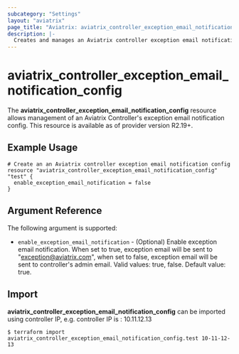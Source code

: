 ```yaml
---
subcategory: "Settings"
layout: "aviatrix"
page_title: "Aviatrix: aviatrix_controller_exception_email_notification_config"
description: |-
  Creates and manages an Aviatrix controller exception email notification config
---
```


# aviatrix_controller_exception_email_notification_config

The **aviatrix_controller_exception_email_notification_config** resource allows management of an Aviatrix Controller's exception email notification config. This resource is available as of provider version R2.19+.

## Example Usage

```hcl
# Create an an Aviatrix controller exception email notification config
resource "aviatrix_controller_exception_email_notification_config" "test" {
  enable_exception_email_notification = false
}
```


## Argument Reference

The following argument is supported:

* `enable_exception_email_notification` - (Optional) Enable exception email notification. When set to true, exception email will be sent to "exception@aviatrix.com", when set to false, exception email will be sent to controller's admin email. Valid values: true, false. Default value: true.

## Import

**aviatrix_controller_exception_email_notification_config** can be imported using controller IP, e.g. controller IP is : 10.11.12.13

```
$ terraform import aviatrix_controller_exception_email_notification_config.test 10-11-12-13
```
